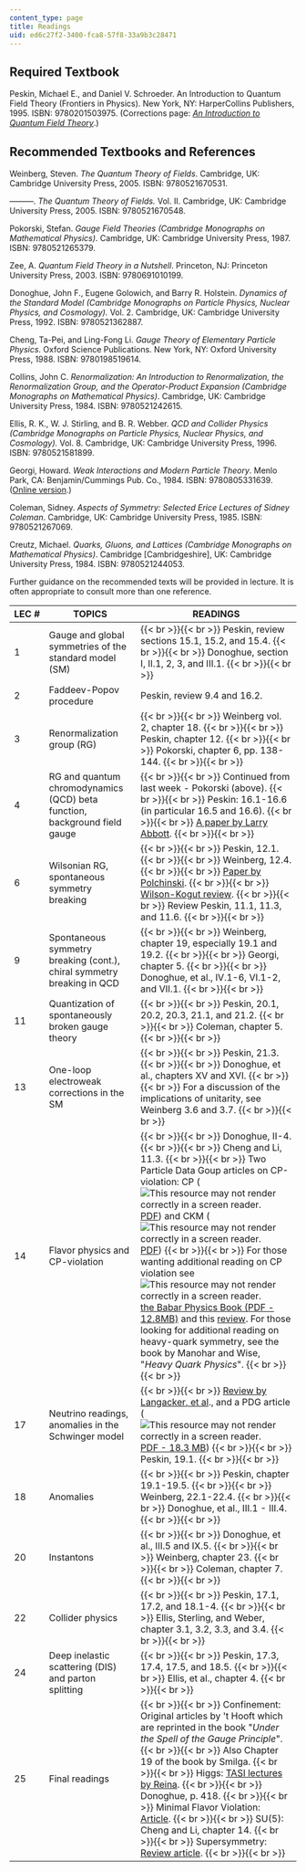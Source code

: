 ```yaml
---
content_type: page
title: Readings
uid: ed6c27f2-3400-fca8-57f8-33a9b3c28471
---
```


Required Textbook
-----------------

Peskin, Michael E., and Daniel V. Schroeder. An Introduction to Quantum Field Theory (Frontiers in Physics). New York, NY: HarperCollins Publishers, 1995. ISBN: 9780201503975. (Corrections page: [_An Introduction to Quantum Field Theory_](http://www.slac.stanford.edu/~mpeskin/QFT.html).)

Recommended Textbooks and References
------------------------------------

Weinberg, Steven. _The Quantum Theory of Fields_. Cambridge, UK: Cambridge University Press, 2005. ISBN: 9780521670531.

———. _The Quantum Theory of Fields._ Vol. II. Cambridge, UK: Cambridge University Press, 2005. ISBN: 9780521670548.

Pokorski, Stefan. _Gauge Field Theories (Cambridge Monographs on Mathematical Physics)_. Cambridge, UK: Cambridge University Press, 1987. ISBN: 9780521265379.

Zee, A. _Quantum Field Theory in a Nutshell_. Princeton, NJ: Princeton University Press, 2003. ISBN: 9780691010199.

Donoghue, John F., Eugene Golowich, and Barry R. Holstein. _Dynamics of the Standard Model (Cambridge Monographs on Particle Physics, Nuclear Physics, and Cosmology)._ Vol. 2. Cambridge, UK: Cambridge University Press, 1992. ISBN: 9780521362887.

Cheng, Ta-Pei, and Ling-Fong Li. _Gauge Theory of Elementary Particle Physics_. Oxford Science Publications. New York, NY: Oxford University Press, 1988. ISBN: 9780198519614.

Collins, John C. _Renormalization: An Introduction to Renormalization, the Renormalization Group, and the Operator-Product Expansion (Cambridge Monographs on Mathematical Physics)_. Cambridge, UK: Cambridge University Press, 1984. ISBN: 9780521242615.

Ellis, R. K., W. J. Stirling, and B. R. Webber. _QCD and Collider Physics (Cambridge Monographs on Particle Physics, Nuclear Physics, and Cosmology)._ Vol. 8. Cambridge, UK: Cambridge University Press, 1996. ISBN: 9780521581899.

Georgi, Howard. _Weak Interactions and Modern Particle Theory_. Menlo Park, CA: Benjamin/Cummings Pub. Co., 1984. ISBN: 9780805331639. ([Online version](http://www.people.fas.harvard.edu/~hgeorgi/283.html).)

Coleman, Sidney. _Aspects of Symmetry: Selected Erice Lectures of Sidney Coleman_. Cambridge, UK: Cambridge University Press, 1985. ISBN: 9780521267069.

Creutz, Michael. _Quarks, Gluons, and Lattices (Cambridge Monographs on Mathematical Physics)_. Cambridge \[Cambridgeshire\], UK: Cambridge University Press, 1984. ISBN: 9780521244053.

Further guidance on the recommended texts will be provided in lecture. It is often appropriate to consult more than one reference.

| LEC # | TOPICS | READINGS |
| --- | --- | --- |
| 1 | Gauge and global symmetries of the standard model (SM) |  {{< br >}}{{< br >}} Peskin, review sections 15.1, 15.2, and 15.4. {{< br >}}{{< br >}} Donoghue, section I, II.1, 2, 3, and III.1. {{< br >}}{{< br >}}  |
| 2 | Faddeev-Popov procedure | Peskin, review 9.4 and 16.2. |
| 3 | Renormalization group (RG) |  {{< br >}}{{< br >}} Weinberg vol. 2, chapter 18. {{< br >}}{{< br >}} Peskin, chapter 12. {{< br >}}{{< br >}} Pokorski, chapter 6, pp. 138-144. {{< br >}}{{< br >}}  |
| 4 | RG and quantum chromodynamics (QCD) beta function, background field gauge |  {{< br >}}{{< br >}} Continued from last week - Pokorski (above). {{< br >}}{{< br >}} Peskin: 16.1-16.6 (in particular 16.5 and 16.6). {{< br >}}{{< br >}} [A paper by Larry Abbott](http://dx.doi.org/10.1016/0550-3213(81)90371-0). {{< br >}}{{< br >}}  |
| 6 | Wilsonian RG, spontaneous symmetry breaking |  {{< br >}}{{< br >}} Peskin, 12.1. {{< br >}}{{< br >}} Weinberg, 12.4. {{< br >}}{{< br >}} [Paper by Polchinski](http://dx.doi.org/10.1016/0550-3213(84)90287-6). {{< br >}}{{< br >}} [Wilson-Kogut review](http://dx.doi.org/10.1016/0370-1573(74)90023-4). {{< br >}}{{< br >}} Review Peskin, 11.1, 11.3, and 11.6. {{< br >}}{{< br >}}  |
| 9 | Spontaneous symmetry breaking (cont.), chiral symmetry breaking in QCD |  {{< br >}}{{< br >}} Weinberg, chapter 19, especially 19.1 and 19.2. {{< br >}}{{< br >}} Georgi, chapter 5. {{< br >}}{{< br >}} Donoghue, et al., IV.1-6, VI.1-2, and VII.1. {{< br >}}{{< br >}}  |
| 11 | Quantization of spontaneously broken gauge theory |  {{< br >}}{{< br >}} Peskin, 20.1, 20.2, 20.3, 21.1, and 21.2. {{< br >}}{{< br >}} Coleman, chapter 5. {{< br >}}{{< br >}}  |
| 13 | One-loop electroweak corrections in the SM |  {{< br >}}{{< br >}} Peskin, 21.3. {{< br >}}{{< br >}} Donoghue, et al., chapters XV and XVI. {{< br >}}{{< br >}} For a discussion of the implications of unitarity, see Weinberg 3.6 and 3.7. {{< br >}}{{< br >}}  |
| 14 | Flavor physics and CP-violation |  {{< br >}}{{< br >}} Donoghue, II-4. {{< br >}}{{< br >}} Cheng and Li, 11.3. {{< br >}}{{< br >}} Two Particle Data Goup articles on CP-violation: CP (![This resource may not render correctly in a screen reader.](/images/inacessible.gif)[PDF](http://pdg.lbl.gov/2006/reviews/cpviolrpp.pdf)) and CKM (![This resource may not render correctly in a screen reader.](/images/inacessible.gif)[PDF](http://pdg.lbl.gov/2006/reviews/kmmixrpp.pdf)) {{< br >}}{{< br >}} For those wanting additional reading on CP violation see ![This resource may not render correctly in a screen reader.](/images/inacessible.gif)[the Babar Physics Book (PDF - 12.8MB)](http://www.slac.stanford.edu/pubs/slacreports/reports19/slac-r-504.pdf) and this [review](http://de.arxiv.org/abs/hep-ph/0302031). For those looking for additional reading on heavy-quark symmetry, see the book by Manohar and Wise, "_Heavy Quark Physics_". {{< br >}}{{< br >}}  |
| 17 | Neutrino readings, anomalies in the Schwinger model |  {{< br >}}{{< br >}} [Review by Langacker, et al](http://de.arxiv.org/abs/hep-ph/0506257)., and a PDG article (![This resource may not render correctly in a screen reader.](/images/inacessible.gif)[PDF - 18.3 MB](http://pdg.lbl.gov/2006/reviews/numixrpp.pdf)) {{< br >}}{{< br >}} Peskin, 19.1. {{< br >}}{{< br >}}  |
| 18 | Anomalies |  {{< br >}}{{< br >}} Peskin, chapter 19.1-19.5. {{< br >}}{{< br >}} Weinberg, 22.1-22.4. {{< br >}}{{< br >}} Donoghue, et al., III.1 - III.4. {{< br >}}{{< br >}}  |
| 20 | Instantons |  {{< br >}}{{< br >}} Donoghue, et al., III.5 and IX.5. {{< br >}}{{< br >}} Weinberg, chapter 23. {{< br >}}{{< br >}} Coleman, chapter 7. {{< br >}}{{< br >}}  |
| 22 | Collider physics |  {{< br >}}{{< br >}} Peskin, 17.1, 17.2, and 18.1-4. {{< br >}}{{< br >}} Ellis, Sterling, and Weber, chapter 3.1, 3.2, 3.3, and 3.4. {{< br >}}{{< br >}}  |
| 24 | Deep inelastic scattering (DIS) and parton splitting |  {{< br >}}{{< br >}} Peskin, 17.3, 17.4, 17.5, and 18.5. {{< br >}}{{< br >}} Ellis, et al., chapter 4. {{< br >}}{{< br >}}  |
| 25 | Final readings |  {{< br >}}{{< br >}} Confinement: Original articles by 't Hooft which are reprinted in the book "_Under the Spell of the Gauge Principle_". {{< br >}}{{< br >}} Also Chapter 19 of the book by Smilga. {{< br >}}{{< br >}} Higgs: [TASI lectures by Reina](http://de.arxiv.org/abs/hep-ph/0512377). {{< br >}}{{< br >}} Donoghue, p. 418. {{< br >}}{{< br >}} Minimal Flavor Violation: [Article](http://de.arxiv.org/abs/hep-ph/0207036). {{< br >}}{{< br >}} SU(5): Cheng and Li, chapter 14. {{< br >}}{{< br >}} Supersymmetry: [Review article](http://de.arxiv.org/abs/hep-ph/9709356). {{< br >}}{{< br >}}